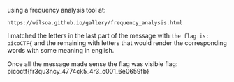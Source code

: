 using a frequency analysis tool at:

    https://wilsoa.github.io/gallery/frequency_analysis.html
I matched the letters in the last part of the message with `the flag is: picoCTF{` and the remaining with letters that would render the corresponding words with some meaning in english.

Once all the message made sense the flag was visible
flag: picoctf{fr3qu3ncy_4774ck5_4r3_c001_6e0659fb}

